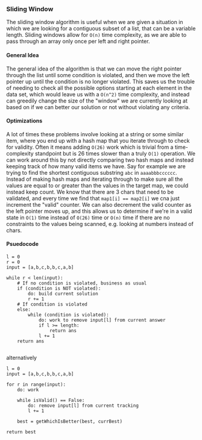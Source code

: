 ### Sliding Window

The sliding window algorithm is useful when we are given a situation in which we are looking for a contiguous subset of a list, that can be a variable length. Sliding windows allow for `O(n)` time complexity, as we are able to pass through an array only once per left and right pointer.

#### General Idea
The general idea of the algorithm is that we can move the right pointer through the list until some condition is violated, and then we move the left pointer up until the condition is no longer violated. This saves us the trouble of needing to check all the possible options starting at each element in the data set, which would leave us with a `O(n^2)` time complexity, and instead can greedily change the size of the "window" we are currently looking at based on if we can better our solution or not without violating any criteria. 

#### Optimizations
A lot of times these problems involve looking at a string or some similar item, where you end up with a hash map that you iterate through to check for validity. Often it means adding `O(26)` work which is trivial from a time-complexity standpoint but is 26 times slower than a truly `O(1)` operation. 
We can work around this by not directly comparing two hash maps and instead keeping track of how many valid items we have.
Say for example we are trying to find the shortest contiguous substring `abc` in `aaaabbbcccccc`. Instead of making hash maps and iterating through to make sure all the values are equal to or greater than the values in the target map, we could instead keep count. We know that there are 3 chars that need to be validated, and every time we find that `map1[i] == map2[i]` we cna just increment the "valid" counter. We can also decrement the valid counter as the left pointer moves up, and this allows us to determine if we're in a valid state in `O(1)` time instead of `O(26)` time or `O(n)` time if there are no constraints to the values being scanned, e.g. looking at numbers instead of chars. 

#### Psuedocode
```
l = 0
r = 0
input = [a,b,c,b,b,c,a,b]

while r < len(input):
    # If no condition is violated, business as usual
    if (condition is NOT violated):
        do: build current solution 
        r += 1
    # If condition is violated
    else:
        while (condition is violated):
            do: work to remove input[l] from current answer
            if l >= length:
                return ans 
            l += 1
    return ans
    
```
alternatively
```
l = 0
input = [a,b,c,b,b,c,a,b]

for r in range(input):
    do: work

    while isValid() == False:
        do: remove input[l] from current tracking 
        l += 1

    best = getWhichIsBetter(best, currBest)

return best
```
